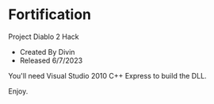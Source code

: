 # Fortification
Project Diablo 2 Hack

+ Created By Divin
+ Released 6/7/2023

You'll need Visual Studio 2010 C++ Express to build the DLL. 

Enjoy.
